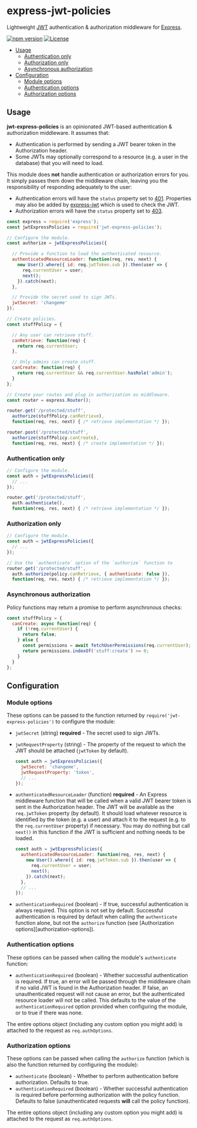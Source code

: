 # express-jwt-policies

Lightweight [JWT][jwt] authentication & authorization middleware for [Express][express].

[![npm version](https://badge.fury.io/js/express-jwt-policies.svg)](https://badge.fury.io/js/express-jwt-policies)
[![License](https://img.shields.io/badge/License-MIT-blue.svg)](LICENSE.txt)

<!-- START doctoc generated TOC please keep comment here to allow auto update -->
<!-- DON'T EDIT THIS SECTION, INSTEAD RE-RUN doctoc TO UPDATE -->


- [Usage](#usage)
  - [Authentication only](#authentication-only)
  - [Authorization only](#authorization-only)
  - [Asynchronous authorization](#asynchronous-authorization)
- [Configuration](#configuration)
  - [Module options](#module-options)
  - [Authentication options](#authentication-options)
  - [Authorization options](#authorization-options)

<!-- END doctoc generated TOC please keep comment here to allow auto update -->



## Usage

**jwt-express-policies** is an opinionated JWT-based authentication &
authorization middleware.  It assumes that:

* Authentication is performed by sending a JWT bearer token in the
  Authorization header.
* Some JWTs may optionally correspond to a resource (e.g. a user in the
  database) that you will need to load.

This module does **not** handle authentication or authorization errors for you.
It simply passes them down the middleware chain, leaving you the responsibility
of responding adequately to the user:

* Authentication errors will have the `status` property set to [401][http-401].
  Properties may also be added by [express-jwt][express-jwt] which is used to
  check the JWT.
* Authorization errors will have the `status` property set to [403][http-403].

```js
const express = require('express');
const jwtExpressPolicies = require('jwt-express-policies');

// Configure the module.
const authorize = jwtExpressPolicies({

  // Provide a function to load the authenticated resource.
  authenticatedResourceLoader: function(req, res, next) {
    new User().where({ id: req.jwtToken.sub }).then(user => {
      req.currentUser = user;
      next();
    }).catch(next);
  },

  // Provide the secret used to sign JWTs.
  jwtSecret: 'changeme'
});

// Create policies.
const stuffPolicy = {

  // Any user can retrieve stuff.
  canRetrieve: function(req) {
    return req.currentUser;
  },

  // Only admins can create stuff.
  canCreate: function(req) {
    return req.currentUser && req.currentUser.hasRole('admin');
  }
};

// Create your routes and plug in authorization as middleware.
const router = express.Router();

router.get('/protected/stuff',
  authorize(stuffPolicy.canRetrieve),
  function(req, res, next) { /* retrieve implementation */ });

router.post('/protected/stuff',
  authorize(stuffPolicy.canCreate),
  function(req, res, next) { /* create implementation */ });
```

### Authentication only

```js
// Configure the module.
const auth = jwtExpressPolicies({
  // ...
});

router.get('/protected/stuff',
  auth.authenticate(),
  function(req, res, next) { /* retrieve implementation */ });
```

### Authorization only

```js
// Configure the module.
const auth = jwtExpressPolicies({
  // ...
});

// Use the `authenticate` option of the `authorize` function to
router.get('/protected/stuff',
  auth.authorize(policy.canRetrieve, { authenticate: false }),
  function(req, res, next) { /* retrieve implementation */ });
```

### Asynchronous authorization

Policy functions may return a promise to perform asynchronous checks:

```js
const stuffPolicy = {
  canCreate: async function(req) {
    if (!req.currentUser) {
      return false;
    } else {
      const permissions = await fetchUserPermissions(req.currentUser);
      return permissions.indexOf('stuff:create') >= 0;
    }
  }
};
```



## Configuration

### Module options

These options can be passed to the function returned by
`require('jwt-express-policies')` to configure the module:

* `jwtSecret` (string) **required** - The secret used to sign JWTs.

* `jwtRequestProperty` (string) - The property of the request to which the JWT
  should be attached (`jwtToken` by default).

  ```js
  const auth = jwtExpressPolicies({
    jwtSecret: 'changeme',
    jwtRequestProperty: 'token',
    // ...
  });
  ```

* `authenticatedResourceLoader` (function) **required** - An Express middleware
  function that will be called when a valid JWT bearer token is sent in the
  Authorization header. The JWT will be available as the `req.jwtToken`
  property (by default). It should load whatever resource is identified by the
  token (e.g. a user) and attach it to the request (e.g. to the
  `req.currentUser` property) if necessary. You may do nothing but call
  `next()` in this function if the JWT is sufficient and nothing needs to be
  loaded.

  ```js
  const auth = jwtExpressPolicies({
    authenticatedResourceLoader: function(req, res, next) {
      new User().where({ id: req.jwtToken.sub }).then(user => {
        req.currentUser = user;
        next();
      }).catch(next);
    },
    // ...
  });
  ```

* `authenticationRequired` (boolean) - If true, successful authentication is
  always required. This option is not set by default. Successful authentication
  is required by default when calling the `authenticate` function alone, but
  not the `authorize` function (see [Authorization options][authorization-options]).

### Authentication options

These options can be passed when calling the module's `authenticate` function:

* `authenticationRequired` (boolean) - Whether successful authentication is
  required. If true, an error will be passed through the middleware chain if no
  valid JWT is found in the Authorization header. If false, an unauthenticated
  request will not cause an error, but the authenticated resource loader will
  not be called. This defaults to the value of the `authenticationRequired`
  option provided when configuring the module, or to true if there was none.

The entire options object (including any custom option you might add) is
attached to the request as `req.authOptions`.

### Authorization options

These options can be passed when calling the `authorize` function (which is
also the function returned by configuring the module):

* `authenticate` (boolean) - Whether to perform authentication before
  authorization. Defaults to true.
* `authenticationRequired` (boolean) - Whether successful authentication is
  required before performing authorization with the policy function. Defaults
  to false (unauthenticated requests **will** call the policy function).

The entire options object (including any custom option you might add) is
attached to the request as `req.authOptions`.



[express]: https://expressjs.com
[express-jwt]: https://github.com/auth0/express-jwt
[http-401]: https://httpstatuses.com/401
[http-403]: https://httpstatuses.com/403
[jwt]: https://jwt.io
